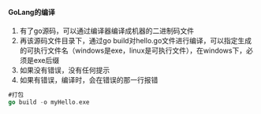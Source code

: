 #### GoLang的编译

1. 有了go源码，可以通过编译器编译成机器的二进制码文件
2. 再该源码文件目录下，通过go build对hello.go文件进行编译，可以指定生成的可执行文件名（windows是exe，linux是可执行文件），在windows下，必须是exe后缀
3. 如果没有错误，没有任何提示
4. 如果有错误，编译时，会在错误的那一行报错

```go
#打包
go build -o myHello.exe
```
